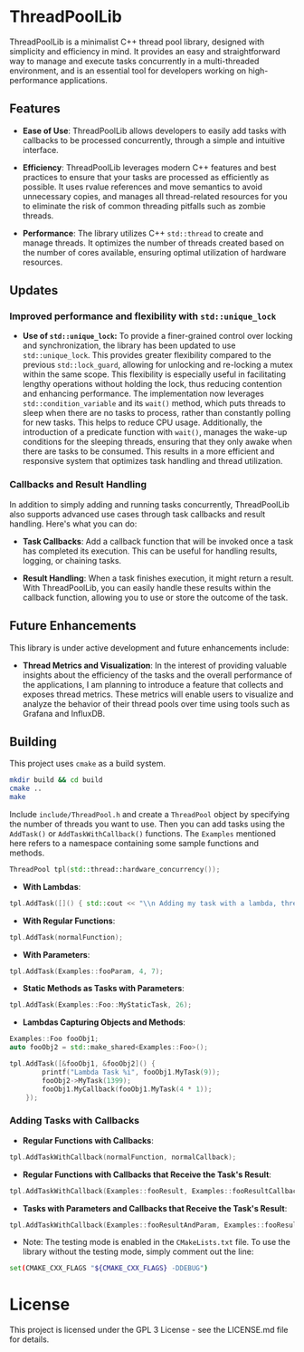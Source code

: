# ThreadPoolLib

ThreadPoolLib is a minimalist C++ thread pool library, designed with simplicity and efficiency in mind. It provides an easy and straightforward way to manage and execute tasks concurrently in a multi-threaded environment, and is an essential tool for developers working on high-performance applications.

## Features

* **Ease of Use**: ThreadPoolLib allows developers to easily add tasks with callbacks to be processed concurrently, through a simple and intuitive interface.

* **Efficiency**: ThreadPoolLib leverages modern C++ features and best practices to ensure that your tasks are processed as efficiently as possible. It uses rvalue references and move semantics to avoid unnecessary copies, and manages all thread-related resources for you to eliminate the risk of common threading pitfalls such as zombie threads.

* **Performance**: The library utilizes C++ `std::thread` to create and manage threads. It optimizes the number of threads created based on the number of cores available, ensuring optimal utilization of hardware resources.

## Updates

### Improved performance and flexibility with `std::unique_lock`
* **Use of `std::unique_lock`:** To provide a finer-grained control over locking and synchronization, the library has been updated to use `std::unique_lock`. This provides greater flexibility compared to the previous `std::lock_guard`, allowing for unlocking and re-locking a mutex within the same scope. This flexibility is especially useful in facilitating lengthy operations without holding the lock, thus reducing contention and enhancing performance. The implementation now leverages `std::condition_variable` and its `wait()` method, which puts threads to sleep when there are no tasks to process, rather than constantly polling for new tasks. This helps to reduce CPU usage. Additionally, the introduction of a predicate function with `wait()`, manages the wake-up conditions for the sleeping threads, ensuring that they only awake when there are tasks to be consumed. This results in a more efficient and responsive system that optimizes task handling and thread utilization.

### Callbacks and Result Handling

In addition to simply adding and running tasks concurrently, ThreadPoolLib also supports advanced use cases through task callbacks and result handling. Here's what you can do:

- **Task Callbacks**: Add a callback function that will be invoked once a task has completed its execution. This can be useful for handling results, logging, or chaining tasks.

- **Result Handling**: When a task finishes execution, it might return a result. With ThreadPoolLib, you can easily handle these results within the callback function, allowing you to use or store the outcome of the task.

## Future Enhancements

This library is under active development and future enhancements include:

* **Thread Metrics and Visualization**: In the interest of providing valuable insights about the efficiency of the tasks and the overall performance of the applications, I am planning to introduce a feature that collects and exposes thread metrics. These metrics will enable users to visualize and analyze the behavior of their thread pools over time using tools such as Grafana and InfluxDB.

## Building

This project uses `cmake` as a build system.

```bash
mkdir build && cd build
cmake ..
make
```

Include `include/ThreadPool.h` and create a `ThreadPool` object by specifying the number of threads you want to use. Then you can add tasks using the `AddTask()` or `AddTaskWithCallback()` functions. The `Examples` mentioned here refers to a namespace containing some sample functions and methods.

```cpp
ThreadPool tpl(std::thread::hardware_concurrency());
```

- **With Lambdas**:

```cpp
tpl.AddTask([]() { std::cout << "\\n Adding my task with a lambda, thread id: " << std::this_thread::get_id() << "\\n"; });
```

- **With Regular Functions**:

```cpp
tpl.AddTask(normalFunction);
```

- **With Parameters**:

```cpp
tpl.AddTask(Examples::fooParam, 4, 7);
```

- **Static Methods as Tasks with Parameters**:

```cpp
tpl.AddTask(Examples::Foo::MyStaticTask, 26);
```

- **Lambdas Capturing Objects and Methods**:

```cpp
Examples::Foo fooObj1;
auto fooObj2 = std::make_shared<Examples::Foo>();

tpl.AddTask([&fooObj1, &fooObj2]() {
        printf("Lambda Task %i", fooObj1.MyTask(9));
        fooObj2->MyTask(1399);
        fooObj1.MyCallback(fooObj1.MyTask(4 * 1));
    });
```

### Adding Tasks with Callbacks

- **Regular Functions with Callbacks**:

```cpp
tpl.AddTaskWithCallback(normalFunction, normalCallback);
```

- **Regular Functions with Callbacks that Receive the Task's Result**:

```cpp
tpl.AddTaskWithCallback(Examples::fooResult, Examples::fooResultCallback);
```

- **Tasks with Parameters and Callbacks that Receive the Task's Result**:

```cpp
tpl.AddTaskWithCallback(Examples::fooResultAndParam, Examples::fooResultCallback, 9);
```

* Note: The testing mode is enabled in the `CMakeLists.txt` file. To use the library without the testing mode, simply comment out the line: 
```bash
set(CMAKE_CXX_FLAGS "${CMAKE_CXX_FLAGS} -DDEBUG")
```


# License

This project is licensed under the GPL 3 License - see the LICENSE.md file for details.